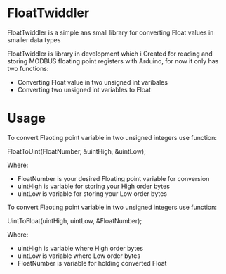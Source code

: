 # FloatTwiddler
FloatTwiddler is a simple ans small library for converting Float values in smaller data types

FloatTwiddler is library in development which i Created for reading and storing MODBUS floating point registers with Arduino, for now it only has two functions:

- Converting Float value in two unsigned int varibales
- Converting two unsigned int variables to Float

# Usage

To convert Flaoting point variable in two unsigned integers use function:

FloatToUint(FloatNumber, &uintHigh, &uintLow);

Where: 
- FloatNumber is your desired Floating point variable for conversion
- uintHigh is variable for storing your High order bytes
- uintLow is variable for storing your Low order bytes

To convert Flaoting point variable in two unsigned integers use function:

UintToFloat(uintHigh, uintLow, &FloatNumber);

Where: 
- uintHigh is variable where High order bytes
- uintLow is variable where Low order bytes
- FloatNumber is variable for holding converted Float
